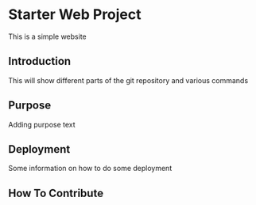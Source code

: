 # Starter Web Project

This is a simple website

## Introduction

This will show different parts of the git repository and various commands

## Purpose

Adding purpose text

## Deployment

Some information on how to do some deployment

## How To Contribute
